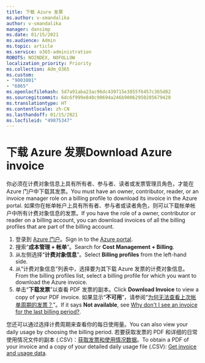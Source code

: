 ```yaml
---
title: 下载 Azure 发票
ms.author: v-smandalika
author: v-smandalika
manager: dansimp
ms.date: 01/15/2021
ms.audience: Admin
ms.topic: article
ms.service: o365-administration
ROBOTS: NOINDEX, NOFOLLOW
localization_priority: Priority
ms.collection: Adm_O365
ms.custom:
- "9003801"
- "6865"
ms.openlocfilehash: 5d7a91aba23ac96dc439715e3855f6457c365d02
ms.sourcegitcommit: 6dc6f999e840c90694a246b90062950205679420
ms.translationtype: HT
ms.contentlocale: zh-CN
ms.lasthandoff: 01/15/2021
ms.locfileid: "49875347"
---
```

# <a name="download-azure-invoice"></a><span data-ttu-id="f4c79-102">下载 Azure 发票</span><span class="sxs-lookup"><span data-stu-id="f4c79-102">Download Azure invoice</span></span>

<span data-ttu-id="f4c79-103">你必须在计费对象信息上具有所有者、参与者、读者或发票管理员角色，才能在 Azure 门户中下载其发票。</span><span class="sxs-lookup"><span data-stu-id="f4c79-103">You must have an owner, contributor, reader, or an invoice manager role on a billing profile to download its invoice in the Azure portal.</span></span> <span data-ttu-id="f4c79-104">如果你在帐单帐户上具有所有者、参与者或读者角色，则可以下载帐单帐户中所有计费对象信息的发票。</span><span class="sxs-lookup"><span data-stu-id="f4c79-104">If you have the role of a owner, contributor or reader on a billing account, you can download invoices of all the billing profiles that are part of the billing account.</span></span>

1. <span data-ttu-id="f4c79-105">登录到 [Azure 门户](https://portal.azure.com/)。</span><span class="sxs-lookup"><span data-stu-id="f4c79-105">Sign in to the [Azure portal](https://portal.azure.com/).</span></span>
2. <span data-ttu-id="f4c79-106">搜索“**成本管理 + 帐单**”。</span><span class="sxs-lookup"><span data-stu-id="f4c79-106">Search for **Cost Management + Billing**.</span></span>
3. <span data-ttu-id="f4c79-107">从左侧选择“**计费对象信息**”。</span><span class="sxs-lookup"><span data-stu-id="f4c79-107">Select **Billing profiles** from the left-hand side.</span></span>
4. <span data-ttu-id="f4c79-108">从“计费对象信息”列表中，选择要为其下载 Azure 发票的计费对象信息。</span><span class="sxs-lookup"><span data-stu-id="f4c79-108">From the billing profiles list, select a billing profile for which you want to download the Azure invoice.</span></span>
5. <span data-ttu-id="f4c79-109">单击“**下载发票**”以查看 PDF 发票的副本。</span><span class="sxs-lookup"><span data-stu-id="f4c79-109">Click **Download Invoice** to view a copy of your PDF invoice.</span></span> <span data-ttu-id="f4c79-110">如果显示“**不可用**”，请参阅“[为何无法查看上次帐单周期的发票？](https://docs.microsoft.com/azure/cost-management-billing/manage/download-azure-invoice-daily-usage-date)”。</span><span class="sxs-lookup"><span data-stu-id="f4c79-110">If it says **Not available**, see [Why don't I see an invoice for the last billing period?](https://docs.microsoft.com/azure/cost-management-billing/manage/download-azure-invoice-daily-usage-date).</span></span>

<span data-ttu-id="f4c79-111">您还可以通过选择计费周期来查看你的每日使用量。</span><span class="sxs-lookup"><span data-stu-id="f4c79-111">You can also view your daily usage by choosing the billing period.</span></span> <span data-ttu-id="f4c79-112">若要获取发票的 PDF 和详细的日常使用情况文件的副本 (.CSV)：[获取发票和使用情况数据](https://docs.microsoft.com/azure/cost-management-billing/manage/download-azure-invoice-daily-usage-date)。</span><span class="sxs-lookup"><span data-stu-id="f4c79-112">To obtain a PDF of your invoice and a copy of your detailed daily usage file (.CSV): [Get invoice and usage data](https://docs.microsoft.com/azure/cost-management-billing/manage/download-azure-invoice-daily-usage-date).</span></span>